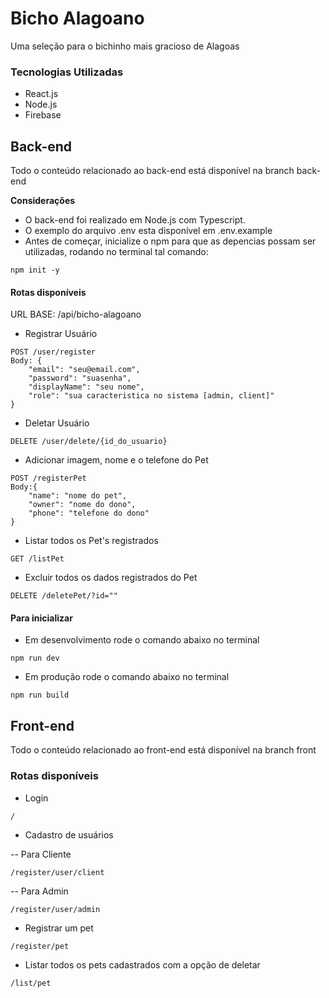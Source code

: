 # Bicho Alagoano
Uma seleção para o bichinho mais gracioso de Alagoas

### Tecnologias Utilizadas

- React.js
- Node.js
- Firebase

## Back-end
Todo o conteúdo relacionado ao back-end está disponível na branch back-end

**Considerações**
- O back-end foi realizado em Node.js com Typescript.
- O exemplo do arquivo .env esta disponível em .env.example
- Antes de começar, inicialize o npm para que as depencias possam ser utilizadas, rodando no terminal tal comando:
`````
npm init -y
`````

#### Rotas disponíveis

URL BASE: /api/bicho-alagoano
 
- Registrar Usuário 
`````
POST /user/register
Body: {
    "email": "seu@email.com",
    "password": "suasenha",
    "displayName": "seu nome",
    "role": "sua caracteristica no sistema [admin, client]"
}
`````

- Deletar Usuário
`````
DELETE /user/delete/{id_do_usuario}
`````

- Adicionar imagem, nome e o telefone do Pet
`````
POST /registerPet
Body:{
    "name": "nome do pet",
    "owner": "nome do dono",
    "phone": "telefone do dono"
}
`````

- Listar todos os Pet's registrados
`````
GET /listPet
`````

- Excluir todos os dados registrados do Pet
`````
DELETE /deletePet/?id=""
`````

#### Para inicializar

- Em desenvolvimento rode o comando abaixo no terminal 
``````
npm run dev
``````

- Em produção rode o comando abaixo no terminal
``````
npm run build
``````

## Front-end
Todo o conteúdo relacionado ao front-end está disponível na branch front

### Rotas disponíveis

- Login
````````
/
````````

- Cadastro de usuários

-- Para Cliente
``````
/register/user/client
``````

-- Para Admin
```````
/register/user/admin
```````

- Registrar um pet
```````
/register/pet
```````

- Listar todos os pets cadastrados com a opção de deletar
```````
/list/pet
```````
